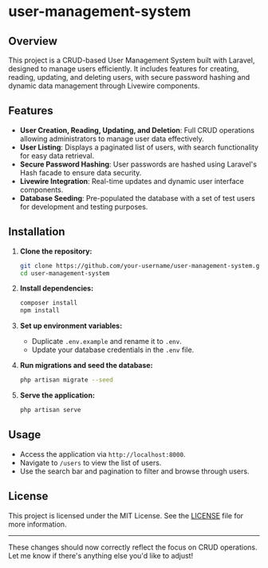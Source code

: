 # user-management-system
## Overview
This project is a CRUD-based User Management System built with Laravel, designed to manage users efficiently. It includes features for creating, reading, updating, and deleting users, with secure password hashing and dynamic data management through Livewire components.

## Features
- **User Creation, Reading, Updating, and Deletion**: Full CRUD operations allowing administrators to manage user data effectively.
- **User Listing**: Displays a paginated list of users, with search functionality for easy data retrieval.
- **Secure Password Hashing**: User passwords are hashed using Laravel's Hash facade to ensure data security.
- **Livewire Integration**: Real-time updates and dynamic user interface components.
- **Database Seeding**: Pre-populated the database with a set of test users for development and testing purposes.

## Installation

1. **Clone the repository:**
    ```bash
    git clone https://github.com/your-username/user-management-system.git
    cd user-management-system
    ```

2. **Install dependencies:**
    ```bash
    composer install
    npm install
    ```

3. **Set up environment variables:**
    - Duplicate `.env.example` and rename it to `.env`.
    - Update your database credentials in the `.env` file.

4. **Run migrations and seed the database:**
    ```bash
    php artisan migrate --seed
    ```

5. **Serve the application:**
    ```bash
    php artisan serve
    ```

## Usage
- Access the application via `http://localhost:8000`.
- Navigate to `/users` to view the list of users.
- Use the search bar and pagination to filter and browse through users.

## License
This project is licensed under the MIT License. See the [LICENSE](LICENSE) file for more information.

---

These changes should now correctly reflect the focus on CRUD operations. Let me know if there's anything else you'd like to adjust!
